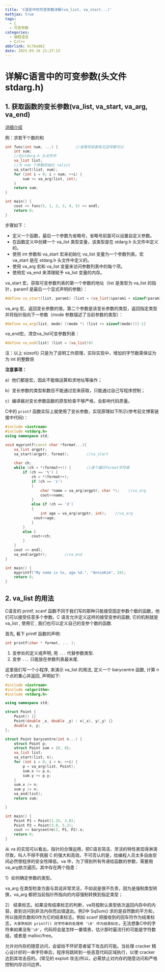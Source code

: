 ```yaml
---
title: 'C语言中的可变参数详解(va_list, va_start...)'
mathjax: true
tags:
  - C
  - 可变参数
categories:
  - 编程语言
  - C/C++
abbrlink: 9c76e862
date: 2021-03-16 21:27:13
---
```


# 详解C语言中的可变参数(头文件stdarg.h)

## 1. 获取函数的变长参数(va_list, va_start, va_arg, va_end)

[详细介绍](https://www.cnblogs.com/pengdonglin137/p/3345911.html)

例：求若干个数的和

```cpp
int func(int num, ...) {        //省略号前面有无逗号都可以
    int sum;
    //在stdarg.h 头文件中
    va_list list;
    //为 num 个参数初始化 valist
    va_start(list, num);
    for (int i = 0; i < num; ++i) {
        sum += va_arg(list, int);
    }
    return sum;
}

int main() {
    cout << func(5, 1, 2, 3, 4, 5) << endl;
    return 0;
}
```
<!-- more -->
步骤如下：

- 定义一个函数，最后一个参数为省略号，省略号前面可以设置自定义参数。
- 在函数定义中创建一个 va_list 类型变量，该类型是在 stdarg.h 头文件中定义的。
- 使用 int 参数和 va_start 宏来初始化 va_list 变量为一个参数列表。宏 va_start 是在 stdarg.h 头文件中定义的。
- 使用 va_arg 宏和 va_list 变量来访问参数列表中的每个项。
- 使用宏 va_end 来清理赋予 va_list 变量的内存。

va_start 宏，获取可变参数列表的第一个参数的地址（list 是类型为 va_list 的指针，param1 是最后一个显式声明的参数）：

```cpp
#define va_start(list, param1) (list = (va_list)&param1 + sizeof(param1))
```

va_arg 宏，返回变长参数的值，第二个参数是该变长参数的类型，返回指定类型并将指针指向下一参数（mode 参数描述了当前参数的类型）：

```cpp
#define va_arg(list, mode) ((mode *) (list += sizeof(mode)))[-1]
```

va_end宏，清空va_list可变参数列表：

```cpp
#define va_end(list) (list = (va_list)0)
```

注：以上 sizeof() 只是为了说明工作原理，实际实现中，增加的字节数需保证为为 int 的整数倍

**注意事项：**

a）他们都是宏，因此不能做运算和求地址等操作；

b）变长参数的类型和数目不能通过宏来获取，只能通过自己写程序控制；

c）编译器对变长参数函数的原型检查不够严格，会影响代码质量。

C中的 `printf` 函数实际上就使用了变长参数，实现原理如下所示(参考前文博客链接中代码)：

```cpp
#include <iostream>
#include <stdarg.h>
using namespace std;

void myprintf(const char *format...){
    va_list argptr;
    va_start(argptr, format);        //va_start
      
    char ch;
    while (ch = *(format++)) {       //逐个遍历format字符串
        if (ch == '%') {
            ch = *(format++);
            if (ch == 's')
            {
                char *name = va_arg(argptr, char *);    //va_arg
                cout<<name;
            }
            else if (ch == 'd')
            {
                int age = va_arg(argptr, int);    //va_arg
             cout<<age;
            }
        }
        else {
            cout<<ch;
        }
    }
    cout << endl;
    va_end(argptr);        //va_end
}

int main() {
    myprintf("My name is %s, age %d.", "AnnieKim", 24);
    return 0;
}
```

## 2. va_list 的用法

C语言的 printf, scanf 函数不同于我们写的那种只能接受固定参数个数的函数，他们可以接受任意多个参数。C 语言允许定义这样的接受变参的函数, 它的机制就是 va_list , 使用它 , 我们也可以定义自己的变参个数的函数.

首先, 看下 printf 函数的声明:

```cpp
int printf(char * format, ... );
```

1. 变参处的定义或声明, 用 `...` 代替参数类型.
2. 变参 `...` 只能放在参数列表最末尾.

这里我们写一个小程序, 来演示 va_list 的用法, 定义一个 barycentre 函数, 计算 n 个点的重心并返回, 声明如下:

```cpp
#include <iostream>
#include <algorithm>
#include <stdarg.h>

using namespace std;

struct Point {
    Point() {}
    Point(double _x, double _y) : x(_x), y(_y) {}
    double x, y;
};

struct Point barycentre(int n...) {
    struct Point p;
    struct Point sum = {0, 0};
    va_list list;
    va_start(list, n);
    for (int i = 0; i < n; ++i) {
        p = va_arg(list, Point);
        sum.x += p.x;
        sum.y += p.y;
    }
    sum.x /= n;
    sum.y /= n;
    va_end(list);
    return sum;

}

int main() {
    Point P1 = Point(1.25, 3.0);
    Point P2 = Point(3.0, 5.2);
    cout << barycentre(2, P1, P2).x;
    return 0;
}
```

从 va 的实现可以看出，指针的合理运用，把C语言简洁、灵活的特性表现得淋漓尽致，叫人不得不佩服 C 的强大和高效。不可否认的是，给编程人员太多自由空间必然使程序的安全性降低。va 中，为了得到所有传递给函数的参数，需要用va_arg依次遍历。其中存在两个隐患：

1）如何确定参数的类型。
 
va_arg 在类型检查方面与其说非常灵活，不如说是很不负责，因为是强制类型转换，va_arg 都把当前指针所指向的内容强制转换到指定类型；
 
2） 结束标志。如果没有结束标志的判断，va将按默认类型依次返回内存中的内容，直到访问到非法内存而出错退出。例2中 SqSum() 求的是自然数的平方和，所以我把负数和0作为它的结束标志。例如 scanf 把接收到的回车符作为结束标志，`大家熟知的 printf() 对字符串的处理用 '\0' 作为结束标志`，无法想象C中的字符串如果没有`'\0'`，代码将会是怎样一番情景，估计那时最流行的可能是字符数组，或者是 malloc/free。

允许对内存的随意访问，会留给不怀好意者留下攻击的可能。当处理 cracker 精心设计好的一串字符串后，程序将跳转到一些恶意代码区域执行，以使 cracker 达到其攻击目的。(常见的 exploit 攻击)所以，必需禁止对内存的随意访问和严格控制内存访问边界。

